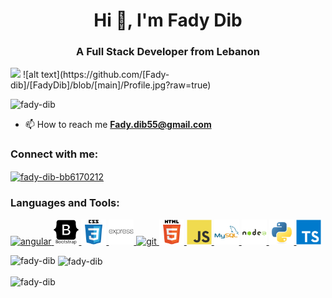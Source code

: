 
<h1 align="center">Hi 👋, I'm Fady Dib</h1>
<h3 align="center">A Full Stack Developer from Lebanon</h3>
<img class="logo"
             src="https://media.giphy.com/media/evp572k8wUVgcx1IkU/giphy.gif">
             ![alt text](https://github.com/[Fady-dib]/[FadyDib]/blob/[main]/Profile.jpg?raw=true)
<p align="left"> <img src="https://komarev.com/ghpvc/?username=fady-dib&label=Profile%20views&color=0e75b6&style=flat" alt="fady-dib" /> </p>

- 📫 How to reach me **Fady.dib55@gmail.com**

<h3 align="left">Connect with me:</h3>
<p align="left">
<a href="https://linkedin.com/in/fady-dib-bb6170212" target="blank"><img align="center" src="https://raw.githubusercontent.com/rahuldkjain/github-profile-readme-generator/master/src/images/icons/Social/linked-in-alt.svg" alt="fady-dib-bb6170212" height="30" width="40" /></a>
</p>

<h3 align="left">Languages and Tools:</h3>
<p align="left"> <a href="https://angular.io" target="_blank" rel="noreferrer"> <img src="https://angular.io/assets/images/logos/angular/angular.svg" alt="angular" width="40" height="40"/> </a> <a href="https://getbootstrap.com" target="_blank" rel="noreferrer"> <img src="https://raw.githubusercontent.com/devicons/devicon/master/icons/bootstrap/bootstrap-plain-wordmark.svg" alt="bootstrap" width="40" height="40"/> </a> <a href="https://www.w3schools.com/css/" target="_blank" rel="noreferrer"> <img src="https://raw.githubusercontent.com/devicons/devicon/master/icons/css3/css3-original-wordmark.svg" alt="css3" width="40" height="40"/> </a> <a href="https://expressjs.com" target="_blank" rel="noreferrer"> <img src="https://raw.githubusercontent.com/devicons/devicon/master/icons/express/express-original-wordmark.svg" alt="express" width="40" height="40"/> </a> <a href="https://git-scm.com/" target="_blank" rel="noreferrer"> <img src="https://www.vectorlogo.zone/logos/git-scm/git-scm-icon.svg" alt="git" width="40" height="40"/> </a> <a href="https://www.w3.org/html/" target="_blank" rel="noreferrer"> <img src="https://raw.githubusercontent.com/devicons/devicon/master/icons/html5/html5-original-wordmark.svg" alt="html5" width="40" height="40"/> </a> <a href="https://developer.mozilla.org/en-US/docs/Web/JavaScript" target="_blank" rel="noreferrer"> <img src="https://raw.githubusercontent.com/devicons/devicon/master/icons/javascript/javascript-original.svg" alt="javascript" width="40" height="40"/> </a> <a href="https://www.mysql.com/" target="_blank" rel="noreferrer"> <img src="https://raw.githubusercontent.com/devicons/devicon/master/icons/mysql/mysql-original-wordmark.svg" alt="mysql" width="40" height="40"/> </a> <a href="https://nodejs.org" target="_blank" rel="noreferrer"> <img src="https://raw.githubusercontent.com/devicons/devicon/master/icons/nodejs/nodejs-original-wordmark.svg" alt="nodejs" width="40" height="40"/> </a> <a href="https://www.python.org" target="_blank" rel="noreferrer"> <img src="https://raw.githubusercontent.com/devicons/devicon/master/icons/python/python-original.svg" alt="python" width="40" height="40"/> </a> <a href="https://www.typescriptlang.org/" target="_blank" rel="noreferrer"> <img src="https://raw.githubusercontent.com/devicons/devicon/master/icons/typescript/typescript-original.svg" alt="typescript" width="40" height="40"/> </a> </p>

<p><img align="left" src="https://github-readme-stats.vercel.app/api/top-langs?username=fady-dib&show_icons=true&locale=en&layout=compact" alt="fady-dib" /></p>

<p>&nbsp;<img align="center" src="https://github-readme-stats.vercel.app/api?username=fady-dib&show_icons=true&locale=en" alt="fady-dib" /></p>

<p><img align="center" src="https://github-readme-streak-stats.herokuapp.com/?user=fady-dib&" alt="fady-dib" /></p>
